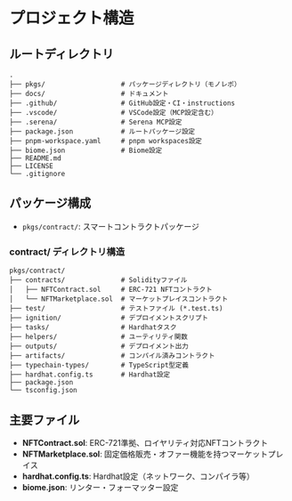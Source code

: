 # プロジェクト構造

## ルートディレクトリ
```
.
├── pkgs/                   # パッケージディレクトリ（モノレポ）
├── docs/                   # ドキュメント
├── .github/                # GitHub設定・CI・instructions
├── .vscode/                # VSCode設定（MCP設定含む）
├── .serena/                # Serena MCP設定
├── package.json            # ルートパッケージ設定
├── pnpm-workspace.yaml     # pnpm workspaces設定
├── biome.json              # Biome設定
├── README.md
├── LICENSE
└── .gitignore
```

## パッケージ構成
- `pkgs/contract/`: スマートコントラクトパッケージ

### contract/ ディレクトリ構造
```
pkgs/contract/
├── contracts/              # Solidityファイル
│   ├── NFTContract.sol     # ERC-721 NFTコントラクト
│   └── NFTMarketplace.sol  # マーケットプレイスコントラクト
├── test/                   # テストファイル (*.test.ts)
├── ignition/               # デプロイメントスクリプト
├── tasks/                  # Hardhatタスク
├── helpers/                # ユーティリティ関数
├── outputs/                # デプロイメント出力
├── artifacts/              # コンパイル済みコントラクト
├── typechain-types/        # TypeScript型定義
├── hardhat.config.ts       # Hardhat設定
├── package.json
└── tsconfig.json
```

## 主要ファイル
- **NFTContract.sol**: ERC-721準拠、ロイヤリティ対応NFTコントラクト
- **NFTMarketplace.sol**: 固定価格販売・オファー機能を持つマーケットプレイス
- **hardhat.config.ts**: Hardhat設定（ネットワーク、コンパイラ等）
- **biome.json**: リンター・フォーマッター設定